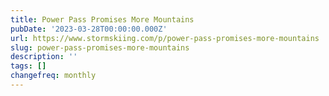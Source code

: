 ```yaml
---
title: Power Pass Promises More Mountains
pubDate: '2023-03-28T00:00:00.000Z'
url: https://www.stormskiing.com/p/power-pass-promises-more-mountains
slug: power-pass-promises-more-mountains
description: ''
tags: []
changefreq: monthly
---
```


<!-- Add post content below -->
